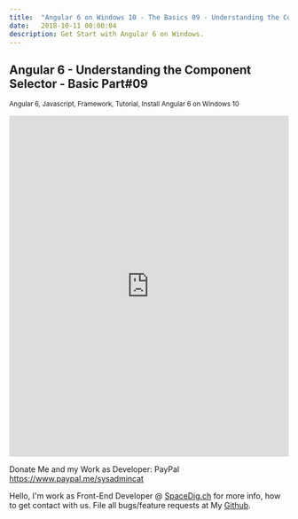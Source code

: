 ```yaml
---
title:  "Angular 6 on Windows 10 - The Basics 09 - Understanding the Component Selector - Basic Part#09"
date:   2018-10-11 00:00:04
description: Get Start with Angular 6 on Windows.
---
```

<h2 id="this-post-is-the-last-of-a-series-of-posts-in-which-i-write-about-the-observable-type-in-the-first-post-we-went-ahead-writing-an-observable-from-scratch-in-order-to-fully-understand-it-we-then-explored-how-to-create-observables-from-values-arrays-dom-events-and-promises-this-time-well-focus-on-compositions-by-rewriting-some-basic-composition-operators">
Angular 6 - Understanding the Component Selector - Basic Part#09</h2>

<small>Angular 6, Javascript, Framework, Tutorial, Install Angular 6 on Windows 10</small>


<iframe width="100%" height="615" src="https://www.youtube.com/embed/E0yxTNiEQxo" frameborder="0" allow="autoplay; encrypted-media" allowfullscreen></iframe>

Donate Me and my Work as Developer: PayPal <a href="https://www.paypal.me/sysadmincat">https://www.paypal.me/sysadmincat </a>


 Hello, I'm work as Front-End Developer @ [SpaceDig.ch][spacedig] for more info, how to get contact with us. File all bugs/feature requests at My  [Github][jekyll-gh].

[jekyll-gh]: https://github.com/spaceg
[spacedig]:    http://spacedig.ch
